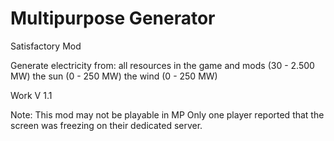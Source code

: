 # Multipurpose Generator
Satisfactory Mod

Generate electricity from:
all resources in the game and mods (30 - 2.500 MW)
the sun (0 - 250 MW)
the wind (0 - 250 MW)

Work V 1.1

Note:
This mod may not be playable in MP
Only one player reported that the screen was freezing on their dedicated server.
